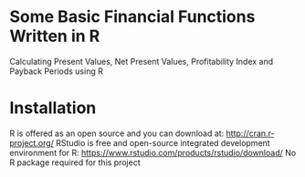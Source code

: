 # Some Basic Financial Functions Written in R

Calculating Present Values, Net Present Values, Profitability Index and Payback Periods using R

# Installation
R is offered as an open source and you can download at: http://cran.r‐project.org/
RStudio is free and open-source integrated development environment for R: https://www.rstudio.com/products/rstudio/download/
No R package required for this project

